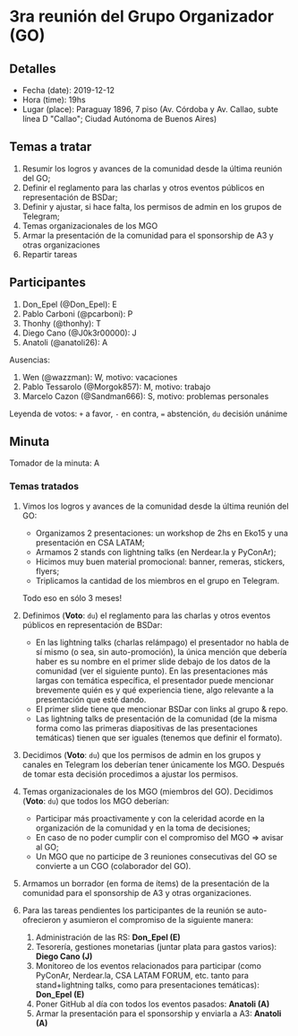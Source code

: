 # 3ra reunión del Grupo Organizador (GO)

## Detalles
* Fecha (date): 2019-12-12
* Hora (time): 19hs
* Lugar (place): Paraguay 1896, 7 piso (Av. Córdoba y Av. Callao, subte línea D "Callao"; Ciudad Autónoma de Buenos Aires)

## Temas a tratar
1. Resumir los logros y avances de la comunidad desde la última reunión del GO;
2. Definir el reglamento para las charlas y otros eventos públicos en representación de BSDar;
3. Definir y ajustar, si hace falta, los permisos de admin en los grupos de Telegram;
4. Temas organizacionales de los MGO
5. Armar la presentación de la comunidad para el sponsorship de A3 y otras organizaciones
6. Repartir tareas

## Participantes
1. Don_Epel (@Don_Epel): E
2. Pablo Carboni (@pcarboni): P
3. Thonhy (@thonhy): T
4. Diego Cano (@J0k3r00000): J
5. Anatoli (@anatoli26): A

Ausencias:
1. Wen (@wazzman): W, motivo: vacaciones
2. Pablo Tessarolo (@Morgok857): M, motivo: trabajo
3. Marcelo Cazon (@Sandman666): S, motivo: problemas personales


Leyenda de votos: `+` a favor, `-` en contra, `=` abstención, `du` decisión unánime

## Minuta

Tomador de la minuta: A

### Temas tratados

1. Vimos los logros y avances de la comunidad desde la última reunión del GO:

   * Organizamos 2 presentaciones: un workshop de 2hs en Eko15 y una presentación en CSA LATAM;
   * Armamos 2 stands con lightning talks (en Nerdear.la y PyConAr);
   * Hicimos muy buen material promocional: banner, remeras, stickers, flyers;
   * Triplicamos la cantidad de los miembros en el grupo en Telegram.

   Todo eso en sólo 3 meses!

2. Definimos (**Voto**: `du`) el reglamento para las charlas y otros eventos públicos en representación de BSDar:
   * En las lightning talks (charlas relámpago) el presentador no habla de sí mismo (o sea, sin auto-promoción), la única mención que debería haber es su nombre en el primer slide debajo de los datos de la comunidad (ver el siguiente punto). En las presentaciones más largas con temática específica, el presentador puede mencionar brevemente quién es y qué experiencia tiene, algo relevante a la presentación que esté dando.
   * El primer slide tiene que mencionar BSDar con links al grupo & repo.
   * Las lightning talks de presentación de la comunidad (de la misma forma como las primeras diapositivas de las presentaciones temáticas) tienen que ser iguales (tenemos que definir el formato).

3. Decidimos (**Voto**: `du`) que los permisos de admin en los grupos y canales en Telegram los deberían tener únicamente los MGO. Después de tomar esta decisión procedimos a ajustar los permisos.

4. Temas organizacionales de los MGO (miembros del GO). Decidimos (**Voto**: `du`) que todos los MGO deberían:
   * Participar más proactivamente y con la celeridad acorde en la organización de la comunidad y en la toma de decisiones;
   * En caso de no poder cumplir con el compromiso del MGO => avisar al GO;
   * Un MGO que no participe de 3 reuniones consecutivas del GO se convierte a un CGO (colaborador del GO).

5. Armamos un borrador (en forma de ítems) de la presentación de la comunidad para el sponsorship de A3 y otras organizaciones.

6. Para las tareas pendientes los participantes de la reunión se auto-ofrecieron y asumieron el compromiso de la siguiente manera:

   1. Administración de las RS: **Don_Epel (E)**
   2. Tesorería, gestiones monetarias (juntar plata para gastos varios): **Diego Cano (J)**
   3. Monitoreo de los eventos relacionados para participar (como PyConAr, Nerdear.la, CSA LATAM FORUM, etc. tanto para stand+lightning talks, como para presentaciones temáticas): **Don_Epel (E)**
   4. Poner GitHub al día con todos los eventos pasados: **Anatoli (A)**
   5. Armar la presentación para el sponsorship y enviarla a A3: **Anatoli (A)**
